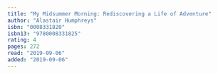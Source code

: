 ```yaml
---
title: "My Midsummer Morning: Rediscovering a Life of Adventure"
author: "Alastair Humphreys"
isbn: "0008331820"
isbn13: "9780008331825"
rating: 4
pages: 272
read: "2019-09-06"
added: "2019-09-06"
---
```



